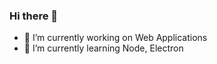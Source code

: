### Hi there 👋

- 🔭 I’m currently working on Web Applications
- 🌱 I’m currently learning Node, Electron
<!-- - 👯 I’m looking to collaborate on ... 
 - 🤔 I’m looking for help with ...
 - 💬 Ask me about ...
 - 📫 How to reach me: ...
 - 😄 Pronouns: ...
 - ⚡ Fun fact: ...
-->
